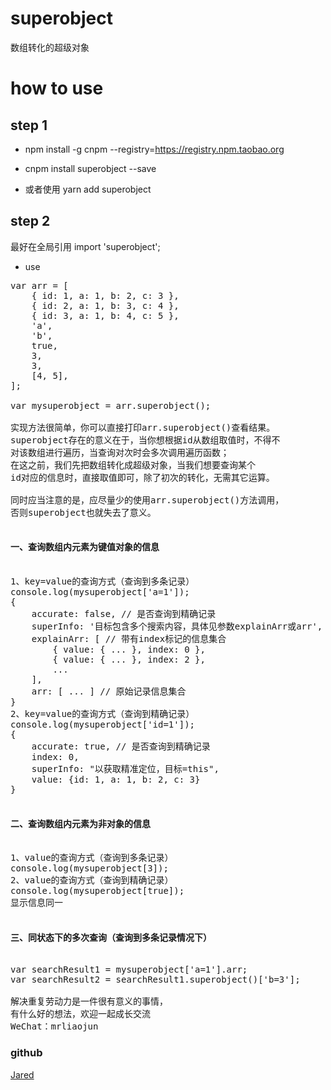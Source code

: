 # superobject
数组转化的超级对象

# how to use
## step 1
- npm install -g cnpm --registry=https://registry.npm.taobao.org
- cnpm install superobject --save

- 或者使用 yarn add superobject

## step 2
最好在全局引用
import 'superobject';

- use

<pre>
var arr = [
    { id: 1, a: 1, b: 2, c: 3 },
    { id: 2, a: 1, b: 3, c: 4 },
    { id: 3, a: 1, b: 4, c: 5 },
    'a',
    'b',
    true,
    3,
    3,
    [4, 5],
];

var mysuperobject = arr.superobject();

实现方法很简单，你可以直接打印arr.superobject()查看结果。
superobject存在的意义在于，当你想根据id从数组取值时，不得不
对该数组进行遍历，当查询对次时会多次调用遍历函数；
在这之前，我们先把数组转化成超级对象，当我们想要查询某个
id对应的信息时，直接取值即可，除了初次的转化，无需其它运算。

同时应当注意的是，应尽量少的使用arr.superobject()方法调用，
否则superobject也就失去了意义。

<h4>一、查询数组内元素为键值对象的信息</h4>
1、key=value的查询方式（查询到多条记录）
console.log(mysuperobject['a=1']);
{ 
    accurate: false, // 是否查询到精确记录
    superInfo: '目标包含多个搜索内容，具体见参数explainArr或arr', 
    explainArr: [ // 带有index标记的信息集合
        { value: { ... }, index: 0 },
        { value: { ... }, index: 2 }, 
        ...
    ],
    arr: [ ... ] // 原始记录信息集合
} 
2、key=value的查询方式（查询到精确记录）
console.log(mysuperobject['id=1']);
{ 
    accurate: true, // 是否查询到精确记录
    index: 0,
    superInfo: "以获取精准定位，目标=this",
    value: {id: 1, a: 1, b: 2, c: 3}
}

<h4>二、查询数组内元素为非对象的信息</h4>
1、value的查询方式（查询到多条记录）
console.log(mysuperobject[3]);
2、value的查询方式（查询到精确记录）
console.log(mysuperobject[true]);
显示信息同一

<h4>三、同状态下的多次查询（查询到多条记录情况下）</h4>
var searchResult1 = mysuperobject['a=1'].arr;
var searchResult2 = searchResult1.superobject()['b=3'];

解决重复劳动力是一件很有意义的事情，
有什么好的想法，欢迎一起成长交流
WeChat：mrliaojun
</pre>

### github
[Jared](https://github.com/aisriver/superobject.git)